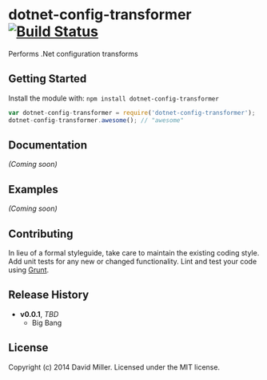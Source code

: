 # dotnet-config-transformer [![Build Status](https://secure.travis-ci.org/racingcow/dotnet-config-transformer.png?branch=master)](http://travis-ci.org/racingcow/dotnet-config-transformer)

Performs .Net configuration transforms

## Getting Started
Install the module with: `npm install dotnet-config-transformer`

```javascript
var dotnet-config-transformer = require('dotnet-config-transformer');
dotnet-config-transformer.awesome(); // "awesome"
```

## Documentation
_(Coming soon)_

## Examples
_(Coming soon)_

## Contributing
In lieu of a formal styleguide, take care to maintain the existing coding style. Add unit tests for any new or changed functionality. Lint and test your code using [Grunt](http://gruntjs.com/).

## Release History
- **v0.0.1**, *TBD*
    - Big Bang
    
## License
Copyright (c) 2014 David Miller. Licensed under the MIT license.

